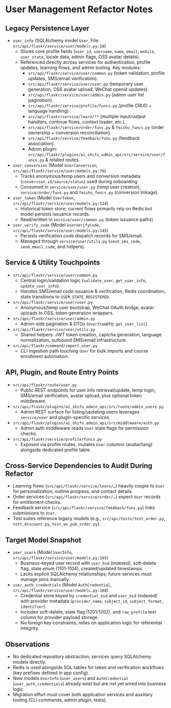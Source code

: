 # User Management Refactor Notes

## Legacy Persistence Layer
- `user_info` (SQLAlchemy model `User`, File: `src/api/flaskr/service/user/models.py:18`)
  - Stores core profile fields (`user_id`, `username`, `name`, `email`, `mobile`, `user_state`, locale data, admin flags, OSS avatar details).
  - Referenced directly across services for authentication, profile updates, learning flows, and admin tooling. Key modules:
    - `src/api/flaskr/service/user/common.py` (token validation, profile updates, SMS/email verification).
    - `src/api/flaskr/service/user/user.py` (temporary user generation, OSS avatar upload, WeChat openid updates).
    - `src/api/flaskr/service/user/admin.py` (admin user list pagination).
    - `src/api/flaskr/service/profile/funcs.py` (profile CRUD + language handling).
    - `src/api/flaskr/service/learn/**` (multiple input/output handlers, continue flows, context loader, etc.).
    - `src/api/flaskr/service/order/funs.py` & `feishu_funcs.py` (order ownership + conversion reconciliation).
    - `src/api/flaskr/service/feedback/funs.py` (feedback association).
    - Admin plugin: `src/api/flaskr/plugins/ai_shifu_admin_api/src/service/user/funcs.py` & related routes.
- `user_conversion` (Model `UserConversion`, `src/api/flaskr/service/user/models.py:76`)
  - Tracks anonymous/temp users and conversion metadata (`conversion_id/source/status`) used during onboarding.
  - Consumed in `service/user/user.py` (temp user creation), `service/order/funs.py` and `feishu_funcs.py` (conversion linkage).
- `user_token` (Model `UserToken`, `src/api/flaskr/service/user/models.py:124`)
  - Historical token store; current flows primarily rely on Redis but model persists issuance records.
  - Read/written in `service/user/common.py` (token issuance paths).
- `user_verify_code` (Model `UserVerifyCode`, `src/api/flaskr/service/user/models.py:145`)
  - Persists verification code dispatch records for SMS/email.
  - Managed through `service/user/utils.py` (`send_sms_code`, `send_email_code`, and helpers).

## Service & Utility Touchpoints
- `src/api/flaskr/service/user/common.py`
  - Central login/validation logic (`validate_user`, `get_user_info`, `update_user_info`).
  - Handles SMS/email code issuance & verification, Redis coordination, state transitions to `USER_STATE_REGISTERED`.
- `src/api/flaskr/service/user/user.py`
  - Anonymous/temp user bootstrap, WeChat OAuth bridge, avatar uploads to OSS, token generation wrappers.
- `src/api/flaskr/service/user/admin.py`
  - Admin-side pagination & DTOs (`UserItemDTO`, `get_user_list`).
- `src/api/flaskr/service/user/utils.py`
  - Shared helpers: JWT token creation, captcha generation, language normalization, outbound SMS/email infrastructure.
- `src/api/flaskr/command/import_user.py`
  - CLI ingestion path touching `User` for bulk imports and course enrollment automation.

## API, Plugin, and Route Entry Points
- `src/api/flaskr/route/user.py`
  - Public REST endpoints for user info retrieval/update, temp login, SMS/email verification, avatar upload, plus optional token middleware.
- `src/api/flaskr/plugins/ai_shifu_admin_api/src/route/admin_users.py`
  - Admin REST surface for listing/updating users leverages `service/user` and plugin-specific services.
- `src/api/flaskr/plugins/ai_shifu_admin_api/src/middleware/auth.py`
  - Admin auth middleware reads `User` state flags for permission checks.
- `src/api/flaskr/service/profile/funcs.py`
  - Exposed via profile routes, mutates `User` columns (avatar/lang) alongside dedicated profile table.

## Cross-Service Dependencies to Audit During Refactor
- Learning flows (`src/api/flaskr/service/learn/…`) heavily couple to `User` for personalization, outline progress, and contact details.
- Order services (`src/api/flaskr/service/order/…`) expect `User` records for entitlement checks.
- Feedback service (`src/api/flaskr/service/feedback/funs.py`) links submissions to `User`.
- Test suites reference legacy models (e.g., `src/api/tests/test_order.py`, `test_discount.py`, `test_wx_pub_order.py`).


## Target Model Snapshot
- `user_users` (Model `UserInfo`, `src/api/flaskr/service/user/models.py:165`)
  - Business-keyed user record with `user_bid` (indexed), soft-delete flag, state enum (1101-1104), created/updated timestamps.
  - Lacks explicit SQLAlchemy relationships; future services must manage joins manually.
- `user_auth_credentials` (Model `AuthCredential`, `src/api/flaskr/service/user/models.py:188`)
  - Credential store keyed by `credential_bid` and `user_bid` (indexed) with provider metadata (`provider_name`, `subject_id`, `subject_format`, `identifier`).
  - Includes soft-delete, state flag (1201/1202), and `raw_profile` text column for provider payload storage.
  - No foreign key constraints; relies on application logic for referential integrity.

## Observations
- No dedicated repository abstraction; services query SQLAlchemy models directly.
- Redis is used alongside SQL tables for token and verification workflows (key prefixes defined in app config).
- New models `UserInfo` (`user_users`) and `AuthCredential` (`user_auth_credentials`) already exist but are not yet wired into business logic.
- Migration effort must cover both application services and auxiliary tooling (CLI commands, admin plugin, tests).
